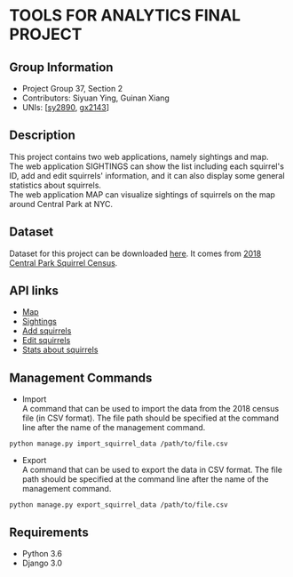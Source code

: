# TOOLS FOR ANALYTICS FINAL PROJECT
## Group Information
* Project Group 37, Section 2
* Contributors: Siyuan Ying, Guinan Xiang
* UNIs: [[sy2890](https://github.com/sy2890), [gx2143](https://github.com/Amber-Xiang)]         

## Description
This project contains two web applications, namely sightings and map.     
The web application SIGHTINGS can show the list including each squirrel's ID, add and edit squirrels' information, and it can also display some general statistics about squirrels.      
The web application MAP can visualize sightings of squirrels on the map around Central Park at NYC.       

## Dataset
Dataset for this project can be downloaded [here](https://data.cityofnewyork.us/api/views/vfnx-vebw/rows.csv).
It comes from [2018 Central Park Squirrel Census](https://data.cityofnewyork.us/Environment/2018-Central-Park-Squirrel-Census-Squirrel-Data/vfnx-vebw).        

## API links
* [Map](https://engaged-plasma-253100.appspot.com/map/)
* [Sightings](https://engaged-plasma-253100.appspot.com/sightings/)
* [Add squirrels](https://engaged-plasma-253100.appspot.com/sightings/add/)
* [Edit squirrels](https://engaged-plasma-253100.appspot.com/sightings/37F-PM-1014-03/)
* [Stats about squirrels](https://engaged-plasma-253100.appspot.com/sightings/stats/)     

## Management Commands
* Import     
A command that can be used to import the data from the 2018 census file (in CSV format). The file path should be specified at the command line after the name of the management command. 
```
python manage.py import_squirrel_data /path/to/file.csv
```     
* Export      
A command that can be used to export the data in CSV format. The file path should be specified at the command line after the name of the management command.
```
python manage.py export_squirrel_data /path/to/file.csv
```



## Requirements
* Python 3.6
* Django 3.0

